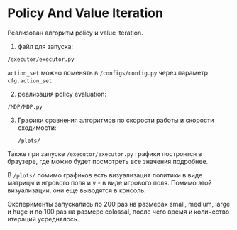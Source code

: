 # Policy And Value Iteration


Реализован алгоритм policy и value iteration.



1) файл для запуска:

`/executor/executor.py`

`action_set` можно поменять в `/configs/config.py` через параметр `cfg.action_set`.

2) реализация policy evaluation:

`/MDP/MDP.py`

3) Графики сравнения алгоритмов по скорости работы и скорости сходимости:
   
   `/plots/`

Также при запуске `/executor/executor.py` графики построятся в браузере, где можно будет посмотреть все значения подробнее. 

В `/plots/` помимо графиков есть визуализация политики в виде матрицы и игрового поля и v - в виде игрового поля. Помимо этой визуализации, они еще выводятся в консоль.

Эксперименты запускались по 200 раз на размерах small, medium, large и huge и по 100 раз на размере colossal, 
после чего время и количество итераций усреднялось.
